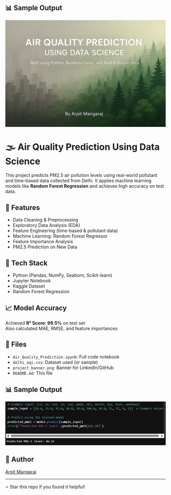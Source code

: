 ## 📊 Sample Output
![Project Banner](Banner.png)

# 🌫️ Air Quality Prediction Using Data Science

This project predicts PM2.5 air pollution levels using real-world pollutant and time-based data collected from Delhi. It applies machine learning models like **Random Forest Regression** and achieves high accuracy on test data.

## 📌 Features
- Data Cleaning & Preprocessing
- Exploratory Data Analysis (EDA)
- Feature Engineering (time-based & pollutant data)
- Machine Learning: Random Forest Regressor
- Feature Importance Analysis
- PM2.5 Prediction on New Data

## 🧪 Tech Stack
- Python (Pandas, NumPy, Seaborn, Scikit-learn)
- Jupyter Notebook
- Kaggle Dataset
- Random Forest Regression

## 📈 Model Accuracy
Achieved **R² Score: 99.5%** on test set  
Also calculated MAE, RMSE, and feature importances

## 📂 Files
- `Air_Quality_Prediction.ipynb`: Full code notebook
- `delhi_aqi.csv`: Dataset used (or sample)
- `project_banner.png`: Banner for LinkedIn/GitHub
- `README.md`: This file

## 📊 Sample Output
![PM2.5 Prediction Output](predicted_pm25_output.png)

## 🧠 Author
[Arpit Mangaraj](https://www.linkedin.com/in/arpit-mangaraj-894049256/)

---

⭐ Star this repo if you found it helpful!
